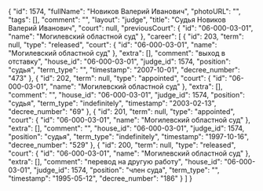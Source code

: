 {
    "id": 1574,
    "fullName": "Новиков Валерий Иванович",
    "photoURL": "",
    "tags": [],
    "comment": "",
    "layout": "judge",
    "title": "Судья Новиков Валерий Иванович",
    "court": null,
    "previousCourt": {
        "id": "06-000-03-01",
        "name": "Могилевский областной суд"
    },
    "career": [
        {
            "id": 203,
            "term": null,
            "type": "released",
            "court": {
                "id": "06-000-03-01",
                "name": "Могилевский областной суд"
            },
            "extra": [],
            "comment": "выход в отставку",
            "house_id": "06-000-03-01",
            "judge_id": 1574,
            "position": "судья",
            "term_type": "",
            "timestamp": "2007-10-01",
            "decree_number": "473"
        },
        {
            "id": 202,
            "term": null,
            "type": "appointed",
            "court": {
                "id": "06-000-03-01",
                "name": "Могилевский областной суд"
            },
            "extra": [],
            "comment": "",
            "house_id": "06-000-03-01",
            "judge_id": 1574,
            "position": "судья",
            "term_type": "indefinitely",
            "timestamp": "2003-02-13",
            "decree_number": "69"
        },
        {
            "id": 201,
            "term": null,
            "type": "appointed",
            "court": {
                "id": "06-000-03-01",
                "name": "Могилевский областной суд"
            },
            "extra": [],
            "comment": "",
            "house_id": "06-000-03-01",
            "judge_id": 1574,
            "position": "судья",
            "term_type": "indefinitely",
            "timestamp": "1997-10-16",
            "decree_number": "529"
        },
        {
            "id": 200,
            "term": null,
            "type": "released",
            "court": {
                "id": "06-000-03-01",
                "name": "Могилевский областной суд"
            },
            "extra": [],
            "comment": "перевод на другую работу",
            "house_id": "06-000-03-01",
            "judge_id": 1574,
            "position": "член суда",
            "term_type": "",
            "timestamp": "1995-05-12",
            "decree_number": "186"
        }
    ]
}